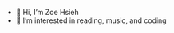 - 👋 Hi, I’m Zoe Hsieh
- 👀 I’m interested in reading, music, and coding
<!-- - 🌱 I’m currently learning ...
- 💞️ I’m looking to collaborate on ... -->
<!-- - 📫 How to reach me ... -->

<!---
chizoehsieh/chizoehsieh is a ✨ special ✨ repository because its `README.md` (this file) appears on your GitHub profile.
You can click the Preview link to take a look at your changes.
--->
